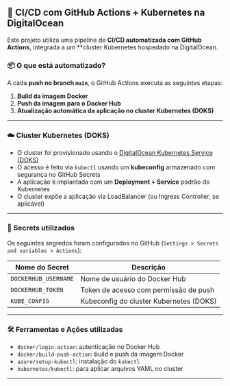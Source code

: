 ## 🚀 CI/CD com GitHub Actions + Kubernetes na DigitalOcean

Este projeto utiliza uma pipeline de **CI/CD automatizada com GitHub Actions**, integrada a um **cluster Kubernetes hospedado na DigitalOcean.

        
### 📦 O que está automatizado?

A cada **push no branch `main`**, o GitHub Actions executa as seguintes etapas:

1. **Build da imagem Docker**
2. **Push da imagem para o Docker Hub**
3. **Atualização automática da aplicação no cluster Kubernetes (DOKS)**

---

### ☁️ Cluster Kubernetes (DOKS)

- O cluster foi provisionado usando o [DigitalOcean Kubernetes Service (DOKS)](https://www.digitalocean.com/products/kubernetes)
- O acesso é feito via `kubectl` usando um **kubeconfig** armazenado com segurança no GitHub Secrets
- A aplicação é implantada com um **Deployment + Service** padrão do Kubernetes
- O cluster expõe a aplicação via LoadBalancer (ou Ingress Controller, se aplicável)

---

### 🔐 Secrets utilizados

Os seguintes segredos foram configurados no GitHub (`Settings > Secrets and variables > Actions`):

| Nome do Secret            | Descrição                                              |
|---------------------------|--------------------------------------------------------|
| `DOCKERHUB_USERNAME`      | Nome de usuário do Docker Hub                          |
| `DOCKERHUB_TOKEN`         | Token de acesso com permissão de push                  |
| `KUBE_CONFIG`             | Kubeconfig do cluster Kubernetes (DOKS)                |

---

### 🛠️ Ferramentas e Ações utilizadas

- `docker/login-action`: autenticação no Docker Hub
- `docker/build-push-action`: build e push da imagem Docker
- `azure/setup-kubectl`: instalação do `kubectl`
- `kubernetes/kubectl`: para aplicar arquivos YAML no cluster

---

